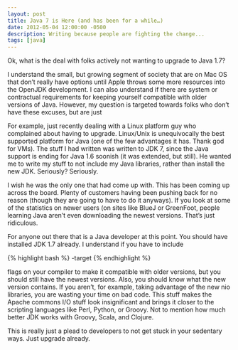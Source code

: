 ```yaml
---
layout: post
title: Java 7 is Here (and has been for a while…)
date: 2012-05-04 12:00:00 -0500
description: Writing because people are fighting the change...
tags: [java]
---
```

Ok, what is the deal with folks actively not wanting to upgrade to Java 1.7?

I understand the small, but growing segment of society that are on Mac OS that don’t really have options until Apple throws some more resources into the OpenJDK development. I can also understand if there are system or contractual requirements for keeping yourself compatible with older versions of Java. However, my question is targeted towards folks who don’t have these excuses, but are just

For example, just recently dealing with a Linux platform guy who complained about having to upgrade. Linux/Unix is unequivocally the best supported platform for Java (one of the few advantages it has. Thank god for VMs). The stuff I had written was written to JDK 7, since the Java support is ending for Java 1.6 soonish (it was extended, but still). He wanted me to write my stuff to not include my Java libraries, rather than install the new JDK. Seriously? Seriously.

I wish he was the only one that had come up with. This has been coming up across the board. Plenty of customers having been pushing back for no reason (though they are going to have to do it anyways). If you look at some of the statistics on newer users (on sites like BlueJ or GreenFoot, people learning Java aren’t even downloading the newest versions. That’s just ridiculous.

For anyone out there that is a Java developer at this point. You should have installed JDK 1.7 already. I understand if you have to include

{% highlight bash %}
-target
{% endhighlight %}

flags on your compiler to make it compatible with older versions, but you should still have the newest versions. Also, you should know what the new version contains. If you aren’t, for example, taking advantage of the new nio libraries, you are wasting your time on bad code. This stuff makes the Apache commons I/O stuff look insignificant and brings it closer to the scripting languages like Perl, Python, or Groovy. Not to mention how much better JDK works with Groovy, Scala, and Clojure.

This is really just a plead to developers to not get stuck in your sedentary ways. Just upgrade already.